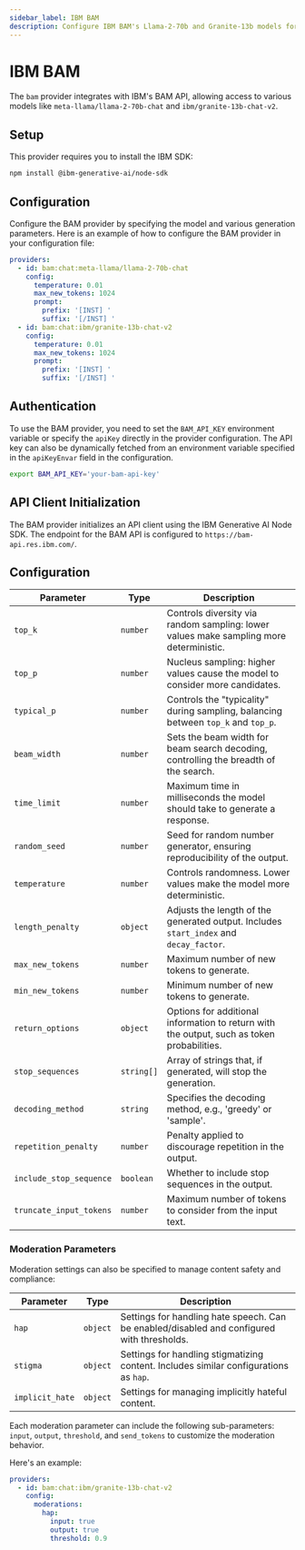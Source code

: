 ```yaml
---
sidebar_label: IBM BAM
description: Configure IBM BAM's Llama-2-70b and Granite-13b models for enterprise-grade LLM testing with advanced parameters and secure API authentication via IBM SDK
---
```


# IBM BAM

The `bam` provider integrates with IBM's BAM API, allowing access to various models like `meta-llama/llama-2-70b-chat` and `ibm/granite-13b-chat-v2`.

## Setup

This provider requires you to install the IBM SDK:

```sh
npm install @ibm-generative-ai/node-sdk
```

## Configuration

Configure the BAM provider by specifying the model and various generation parameters. Here is an example of how to configure the BAM provider in your configuration file:

```yaml
providers:
  - id: bam:chat:meta-llama/llama-2-70b-chat
    config:
      temperature: 0.01
      max_new_tokens: 1024
      prompt:
        prefix: '[INST] '
        suffix: '[/INST] '
  - id: bam:chat:ibm/granite-13b-chat-v2
    config:
      temperature: 0.01
      max_new_tokens: 1024
      prompt:
        prefix: '[INST] '
        suffix: '[/INST] '
```

## Authentication

To use the BAM provider, you need to set the `BAM_API_KEY` environment variable or specify the `apiKey` directly in the provider configuration. The API key can also be dynamically fetched from an environment variable specified in the `apiKeyEnvar` field in the configuration.

```sh
export BAM_API_KEY='your-bam-api-key'
```

## API Client Initialization

The BAM provider initializes an API client using the IBM Generative AI Node SDK. The endpoint for the BAM API is configured to `https://bam-api.res.ibm.com/`.

## Configuration

| Parameter               | Type       | Description                                                                                |
| ----------------------- | ---------- | ------------------------------------------------------------------------------------------ |
| `top_k`                 | `number`   | Controls diversity via random sampling: lower values make sampling more deterministic.     |
| `top_p`                 | `number`   | Nucleus sampling: higher values cause the model to consider more candidates.               |
| `typical_p`             | `number`   | Controls the "typicality" during sampling, balancing between `top_k` and `top_p`.          |
| `beam_width`            | `number`   | Sets the beam width for beam search decoding, controlling the breadth of the search.       |
| `time_limit`            | `number`   | Maximum time in milliseconds the model should take to generate a response.                 |
| `random_seed`           | `number`   | Seed for random number generator, ensuring reproducibility of the output.                  |
| `temperature`           | `number`   | Controls randomness. Lower values make the model more deterministic.                       |
| `length_penalty`        | `object`   | Adjusts the length of the generated output. Includes `start_index` and `decay_factor`.     |
| `max_new_tokens`        | `number`   | Maximum number of new tokens to generate.                                                  |
| `min_new_tokens`        | `number`   | Minimum number of new tokens to generate.                                                  |
| `return_options`        | `object`   | Options for additional information to return with the output, such as token probabilities. |
| `stop_sequences`        | `string[]` | Array of strings that, if generated, will stop the generation.                             |
| `decoding_method`       | `string`   | Specifies the decoding method, e.g., 'greedy' or 'sample'.                                 |
| `repetition_penalty`    | `number`   | Penalty applied to discourage repetition in the output.                                    |
| `include_stop_sequence` | `boolean`  | Whether to include stop sequences in the output.                                           |
| `truncate_input_tokens` | `number`   | Maximum number of tokens to consider from the input text.                                  |

### Moderation Parameters

Moderation settings can also be specified to manage content safety and compliance:

| Parameter       | Type     | Description                                                                                |
| --------------- | -------- | ------------------------------------------------------------------------------------------ |
| `hap`           | `object` | Settings for handling hate speech. Can be enabled/disabled and configured with thresholds. |
| `stigma`        | `object` | Settings for handling stigmatizing content. Includes similar configurations as `hap`.      |
| `implicit_hate` | `object` | Settings for managing implicitly hateful content.                                          |

Each moderation parameter can include the following sub-parameters: `input`, `output`, `threshold`, and `send_tokens` to customize the moderation behavior.

Here's an example:

```yaml
providers:
  - id: bam:chat:ibm/granite-13b-chat-v2
    config:
      moderations:
        hap:
          input: true
          output: true
          threshold: 0.9
```
